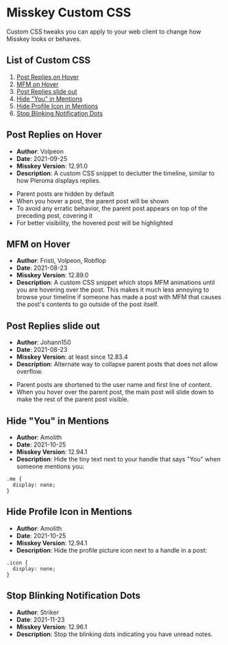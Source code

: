 # Misskey Custom CSS

Custom CSS tweaks you can apply to your web client to change how Misskey looks
or behaves.

## List of Custom CSS

1. [Post Replies on Hover](#Post-Replies-on-Hover)
2. [MFM on Hover](#MFM-on-Hover)
3. [Post Replies slide out](#Post-Replies-slide-out)
4. [Hide "You" in Mentions](#Hide-You-in-Mentions)
5. [Hide Profile Icon in Mentions](#Hide-Profile-Icon-in-Mentions)
6. [Stop Blinking Notification Dots](#Stop-Blinking-Notification-Dots)

## Post Replies on Hover

* **Author**: Volpeon
* **Date**: 2021-09-25
* **Misskey Version**: 12.91.0
* **Description**: A custom CSS snippet to declutter the timeline, similar to
how Pleroma displays replies.

- Parent posts are hidden by default
- When you hover a post, the parent post will be shown
- To avoid any erratic behavior, the parent post appears on top of the preceding post, covering it
- For better visibility, the hovered post will be highlighted

## MFM on Hover

* **Author**: Fristi, Volpeon, Robflop
* **Date**: 2021-08-23
* **Misskey Version**: 12.89.0
* **Description**: A custom CSS snippet which stops MFM animations until you
are hovering over the post. This makes it much less annoying to browse your
timeline if someone has made a post with MFM that causes the post's contents
to go outside of the post itself.

## Post Replies slide out

* **Author**: Johann150
* **Date**: 2021-08-23
* **Misskey Version**: at least since 12.83.4
* **Description**: Alternate way to collapse parent posts that does not allow
overflow.

- Parent posts are shortened to the user name and first line of content.
- When you hover over the parent post, the main post will slide down to make
  the rest of the parent post visible.

## Hide "You" in Mentions
* **Author**: Amolith
* **Date**: 2021-10-25
* **Misskey Version**: 12.94.1
* **Description**: Hide the tiny text next to your handle that says "You" when someone mentions you:

```
.me {
  display: none;
}
```

## Hide Profile Icon in Mentions
* **Author**: Amolith
* **Date**: 2021-10-25
* **Misskey Version**: 12.94.1
* **Description**: Hide the profile picture icon next to a handle in a post:

```
.icon {
  display: none;
}
```

## Stop Blinking Notification Dots
* **Author**: Striker
* **Date**: 2021-11-23
* **Misskey Version**: 12.96.1
* **Description**: Stop the blinking dots indicating you have unread notes.
